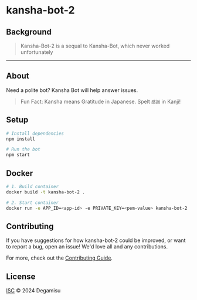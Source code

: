 # kansha-bot-2


## Background
>Kansha-Bot-2 is a sequal to Kansha-Bot, which never worked unfortunately

---

## About

Need a polite bot? Kansha Bot will help answer issues.

>Fun Fact: Kansha means Gratitude in Japanese. Spelt `感謝` in Kanji!

## Setup

```sh
# Install dependencies
npm install

# Run the bot
npm start
```

## Docker

```sh
# 1. Build container
docker build -t kansha-bot-2 .

# 2. Start container
docker run -e APP_ID=<app-id> -e PRIVATE_KEY=<pem-value> kansha-bot-2
```

## Contributing

If you have suggestions for how kansha-bot-2 could be improved, or want to report a bug, open an issue! We'd love all and any contributions.

For more, check out the [Contributing Guide](CONTRIBUTING.md).

## License

[ISC](LICENSE) © 2024 Degamisu
